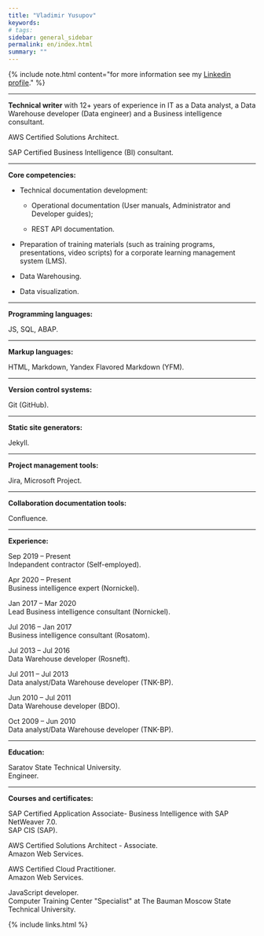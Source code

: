 ```yaml
---
title: "Vladimir Yusupov"
keywords: 
# tags:
sidebar: general_sidebar
permalink: en/index.html
summary: ""
---
```


{% include note.html content="for more information see my [Linkedin profile](www.linkedin.com/in/vladimir-yusupov-sap-bi-consultant-technical-communicator)." %}

***

**Technical writer** with 12+ years of experience in IT as a Data analyst, a Data Warehouse developer (Data engineer) and a Business intelligence consultant. 

AWS Certified Solutions Architect.

SAP Certified Business Intelligence (BI) consultant.

***

**Core competencies:**

- Technical documentation development: 
    
    - Operational documentation (User manuals, Administrator and Developer guides);  
    
    - REST API documentation.

- Preparation of training materials (such as training programs, presentations, video scripts) for a corporate learning management system (LMS).

- Data Warehousing.

- Data visualization.

***

**Programming languages:**

JS, SQL, ABAP.

***

**Markup languages:**

HTML, Markdown, Yandex Flavored Markdown (YFM).

***

**Version control systems:**

Git (GitHub).

***

**Static site generators:**

Jekyll.

***

**Project management tools:** 

Jira, Microsoft Project.

***

**Collaboration documentation tools:** 

Confluence.

***

**Experience:**

Sep 2019 – Present <br/> Indepandent contractor (Self-employed).

Apr 2020 – Present <br/> Business intelligence expert (Nornickel).

Jan 2017 – Mar 2020  <br/> Lead Business intelligence consultant (Nornickel).

Jul 2016 – Jan 2017 <br/> Business intelligence consultant (Rosatom).

Jul 2013 – Jul 2016  <br/> Data Warehouse developer (Rosneft).

Jul 2011 – Jul 2013 <br/> Data analyst/Data Warehouse developer (TNK-BP).

Jun 2010 – Jul 2011 <br/> Data Warehouse developer (BDO).

Oct 2009 – Jun 2010 <br/> Data analyst/Data Warehouse developer (TNK-BP).

***

**Education:**

Saratov State Technical University. <br/> Engineer.

***

**Courses and certificates:**

SAP Certified Application Associate- Business Intelligence with SAP NetWeaver 7.0. <br/> SAP CIS (SAP).

AWS Certified Solutions Architect - Associate. <br/> Amazon Web Services.

AWS Certified Cloud Practitioner. <br/> Amazon Web Services.

JavaScript developer. <br/> Computer Training Center "Specialist" at The Bauman Moscow State Technical University.

{% include links.html %}
